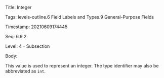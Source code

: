 Title:  Integer

Tags:   levels-outline.6 Field Labels and Types.9 General-Purpose Fields

Timestamp: 20210609174445

Seq:    6.9.2

Level:  4 - Subsection

Body: 

This value is used to represent an integer. The type identifier may also be abbreviated  as `int`. 

